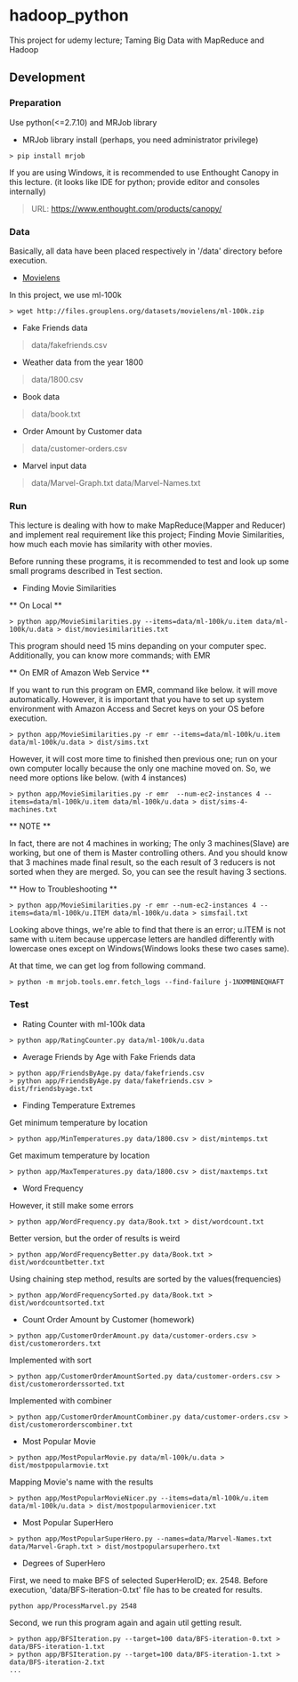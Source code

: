 # hadoop_python
This project for udemy lecture; Taming Big Data with MapReduce and Hadoop

## Development
### Preparation
Use python(<=2.7.10) and MRJob library
* MRJob library install (perhaps, you need administrator privilege)
```console
> pip install mrjob
```

If you are using Windows, it is recommended to use Enthought Canopy in this lecture. (it looks like IDE for python; provide editor and consoles internally)

> URL: <https://www.enthought.com/products/canopy/>

### Data
Basically, all data have been placed respectively in '/data' directory before execution.

* [Movielens](http://grouplens.org/datasets/movielens/ "Movielens")

In this project, we use ml-100k

```console
> wget http://files.grouplens.org/datasets/movielens/ml-100k.zip
```

* Fake Friends data

> data/fakefriends.csv

* Weather data from the year 1800

> data/1800.csv

* Book data

> data/book.txt

* Order Amount by Customer data

> data/customer-orders.csv

* Marvel input data

> data/Marvel-Graph.txt
> data/Marvel-Names.txt

### Run
This lecture is dealing with how to make MapReduce(Mapper and Reducer) and implement real requirement like this project; Finding Movie Similarities, how much each movie has similarity with other movies.

Before running these programs, it is recommended to test and look up some small programs described in Test section.

* Finding Movie Similarities

** On Local **

```console
> python app/MovieSimilarities.py --items=data/ml-100k/u.item data/ml-100k/u.data > dist/moviesimilarities.txt
```
This program should need 15 mins depanding on your computer spec.
Additionally, you can know more commands; with EMR

** On EMR of Amazon Web Service **

If you want to run this program on EMR, command like below. it will move automatically. However, it is important that you have to set up system environment with Amazon Access and Secret keys on your OS before execution.
```console
> python app/MovieSimilarities.py -r emr --items=data/ml-100k/u.item data/ml-100k/u.data > dist/sims.txt
```

However, it will cost more time to finished then previous one; run on your own computer locally because the only one machine moved on. So, we need more options like below. (with 4 instances)
```console
> python app/MovieSimilarities.py -r emr  --num-ec2-instances 4 --items=data/ml-100k/u.item data/ml-100k/u.data > dist/sims-4-machines.txt
```

** NOTE **

In fact, there are not 4 machines in working; The only 3 machines(Slave) are working, but one of them is Master controlling others.
And you should know that 3 machines made final result, so the each result of 3 reducers is not sorted when they are merged. So, you can see the result having 3 sections.

** How to Troubleshooting **

```console
> python app/MovieSimilarities.py -r emr --num-ec2-instances 4 --items=data/ml-100k/u.ITEM data/ml-100k/u.data > simsfail.txt
```

Looking above things, we're able to find that there is an error; u.ITEM is not same with u.item because uppercase letters are handled differently with lowercase ones except on Windows(Windows looks these two cases same).

At that time, we can get log from following command.

```console
> python -m mrjob.tools.emr.fetch_logs --find-failure j-1NXMMBNEQHAFT
```

### Test
* Rating Counter with ml-100k data
```console
> python app/RatingCounter.py data/ml-100k/u.data
```

* Average Friends by Age with Fake Friends data
```console
> python app/FriendsByAge.py data/fakefriends.csv
> python app/FriendsByAge.py data/fakefriends.csv > dist/friendsbyage.txt
```

* Finding Temperature Extremes

Get minimum temperature by location
```console
> python app/MinTemperatures.py data/1800.csv > dist/mintemps.txt
```

Get maximum temperature by location
```console
> python app/MaxTemperatures.py data/1800.csv > dist/maxtemps.txt
```

* Word Frequency

However, it still make some errors
```console
> python app/WordFrequency.py data/Book.txt > dist/wordcount.txt
```

Better version, but the order of results is weird
```console
> python app/WordFrequencyBetter.py data/Book.txt > dist/wordcountbetter.txt
```

Using chaining step method, results are sorted by the values(frequencies)
```console
> python app/WordFrequencySorted.py data/Book.txt > dist/wordcountsorted.txt
```

* Count Order Amount by Customer (homework)
```console
> python app/CustomerOrderAmount.py data/customer-orders.csv > dist/customerorders.txt
```

Implemented with sort
```console
> python app/CustomerOrderAmountSorted.py data/customer-orders.csv > dist/customerorderssorted.txt
```

Implemented with combiner
```console
> python app/CustomerOrderAmountCombiner.py data/customer-orders.csv > dist/customerorderscombiner.txt
```

* Most Popular Movie
```console
> python app/MostPopularMovie.py data/ml-100k/u.data > dist/mostpopularmovie.txt
```

Mapping Movie's name with the results
```console
> python app/MostPopularMovieNicer.py --items=data/ml-100k/u.item data/ml-100k/u.data > dist/mostpopularmovienicer.txt
```

* Most Popular SuperHero
```console
> python app/MostPopularSuperHero.py --names=data/Marvel-Names.txt data/Marvel-Graph.txt > dist/mostpopularsuperhero.txt
```

* Degrees of SuperHero

First, we need to make BFS of selected SuperHeroID; ex. 2548. Before execution,  'data/BFS-iteration-0.txt' file has to be created for results.
```console
python app/ProcessMarvel.py 2548
```

Second, we run this program again and again util getting result.
```console
> python app/BFSIteration.py --target=100 data/BFS-iteration-0.txt > data/BFS-iteration-1.txt
> python app/BFSIteration.py --target=100 data/BFS-iteration-1.txt > data/BFS-iteration-2.txt
...
```
